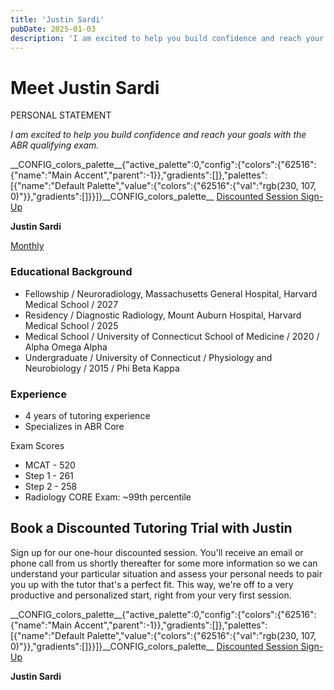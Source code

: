 ```yaml
---
title: 'Justin Sardi'
pubDate: 2025-01-03
description: 'I am excited to help you build confidence and reach your goals with the ABR qualifying exam.'
---
```






# Meet Justin Sardi

PERSONAL STATEMENT

_I am excited to help you build confidence and reach your goals with the ABR qualifying exam._

\_\_CONFIG\_colors\_palette\_\_{"active\_palette":0,"config":{"colors":{"62516":{"name":"Main Accent","parent":-1}},"gradients":\[\]},"palettes":\[{"name":"Default Palette","value":{"colors":{"62516":{"val":"rgb(230, 107, 0)"}},"gradients":\[\]}}\]}\_\_CONFIG\_colors\_palette\_\_ [Discounted Session Sign-Up](/purchase-discounted-session/)

**Justin Sardi**

[Monthly](#)

### Educational Background

- Fellowship / Neuroradiology, Massachusetts General Hospital, Harvard Medical School / 2027
- Residency / Diagnostic Radiology, Mount Auburn Hospital, Harvard Medical School / 2025
- Medical School / University of Connecticut School of Medicine / 2020 / Alpha Omega Alpha
- Undergraduate / University of Connecticut / Physiology and Neurobiology / 2015 / Phi Beta Kappa

### Experience

- 4 years of tutoring experience
- Specializes in ABR Core

Exam Scores

- MCAT - 520
- Step 1 - 261
- Step 2 - 258
- Radiology CORE Exam: ~99th percentile

## Book a Discounted Tutoring Trial with Justin

Sign up for our one-hour discounted session. You'll receive an email or phone call from us shortly thereafter for some more information so we can understand your particular situation and assess your personal needs to pair you up with the tutor that's a perfect fit. This way, we're off to a very productive and personalized start, right from your very first session.

\_\_CONFIG\_colors\_palette\_\_{"active\_palette":0,"config":{"colors":{"62516":{"name":"Main Accent","parent":-1}},"gradients":\[\]},"palettes":\[{"name":"Default Palette","value":{"colors":{"62516":{"val":"rgb(230, 107, 0)"}},"gradients":\[\]}}\]}\_\_CONFIG\_colors\_palette\_\_ [Discounted Session Sign-Up](/purchase-discounted-session/)

**Justin Sardi**
